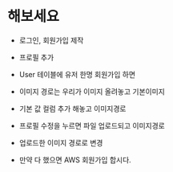 # 해보세요 

- 로그인, 회원가입 제작
- 프로필 추가
- User 테이블에 유저 한명 회원가입 하면
- 이미지 경로는 우리가 이미지 올려놓고 기본이미지
- 기본 값 컬럼 추가 해놓고 이미지경로
- 프로필 수정을 누르면 파일 업로드되고 이미지경로
- 업로드한 이미지 경로로 변경

- 만약 다 했으면 AWS 회원가입 합시다.